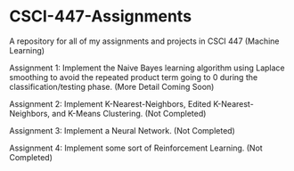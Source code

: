 # CSCI-447-Assignments
A repository for all of my assignments and projects in CSCI 447 (Machine Learning)

Assignment 1: Implement the Naive Bayes learning algorithm using Laplace smoothing to avoid the repeated product term going to 0 during the classification/testing phase. (More Detail Coming Soon)

Assignment 2: Implement K-Nearest-Neighbors, Edited K-Nearest-Neighbors, and K-Means Clustering. (Not Completed)

Assignment 3: Implement a Neural Network. (Not Completed)

Assignment 4: Implement some sort of Reinforcement Learning. (Not Completed)
